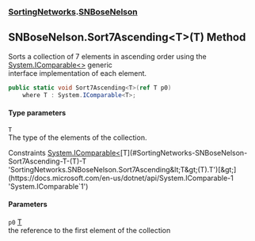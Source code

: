 ### [SortingNetworks](./SortingNetworks.md 'SortingNetworks').[SNBoseNelson](./SortingNetworks-SNBoseNelson.md 'SortingNetworks.SNBoseNelson')
## SNBoseNelson.Sort7Ascending&lt;T&gt;(T) Method
Sorts a collection of 7 elements in ascending order using the [System.IComparable&lt;&gt;](https://docs.microsoft.com/en-us/dotnet/api/System.IComparable-1 'System.IComparable`1') generic  
interface implementation of each element.  
```csharp
public static void Sort7Ascending<T>(ref T p0)
    where T : System.IComparable<T>;
```
#### Type parameters
<a name='SortingNetworks-SNBoseNelson-Sort7Ascending-T-(T)-T'></a>
`T`  
The type of the elements of the collection.  

Constraints [System.IComparable&lt;](https://docs.microsoft.com/en-us/dotnet/api/System.IComparable-1 'System.IComparable`1')[T](#SortingNetworks-SNBoseNelson-Sort7Ascending-T-(T)-T 'SortingNetworks.SNBoseNelson.Sort7Ascending&lt;T&gt;(T).T')[&gt;](https://docs.microsoft.com/en-us/dotnet/api/System.IComparable-1 'System.IComparable`1')  
  
#### Parameters
<a name='SortingNetworks-SNBoseNelson-Sort7Ascending-T-(T)-p0'></a>
`p0` [T](#SortingNetworks-SNBoseNelson-Sort7Ascending-T-(T)-T 'SortingNetworks.SNBoseNelson.Sort7Ascending&lt;T&gt;(T).T')  
the reference to the first element of the collection  
  
